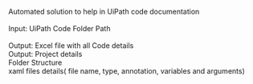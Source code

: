 Automated solution to help in UiPath code documentation
<br><br>
Input: UiPath Code Folder Path 
<br><br>
Output: Excel file with all Code details<br>
Output: Project details<br>
	Folder Structure<br>
	xaml files details( file name, type, annotation, variables and arguments)<br>
